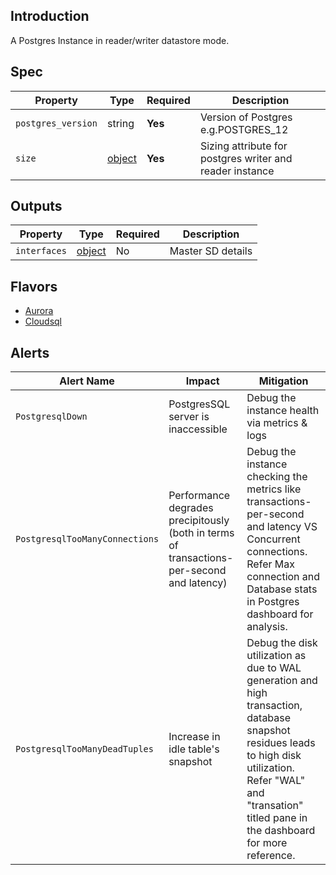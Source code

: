 ## Introduction

A Postgres Instance in reader/writer datastore mode.

## Spec

| Property           | Type                                                              | Required | Description                                              |
|--------------------|-------------------------------------------------------------------|----------|----------------------------------------------------------|
| `postgres_version` | string                                                            | **Yes**  | Version of Postgres e.g.POSTGRES_12                      |
| `size`             | [object](../../traits/reader-writer-datastore-sizing.schema.json) | **Yes**  | Sizing attribute for postgres writer and reader instance |

## Outputs

| Property            | Type                                                   | Required | Description                                                                |
|---------------------|--------------------------------------------------------|----------|----------------------------------------------------------------------------|
| `interfaces`        | [object](../../traits/datastore-interface.schema.json) | No       | Master SD details                                                          |





## Flavors

- [Aurora](aurora-postgres.md)
- [Cloudsql](cloudsql-postgres.md)

## Alerts

| Alert Name                     | Impact                                                                                    | Mitigation                                                                                                                                                                                                         |
|--------------------------------|-------------------------------------------------------------------------------------------|--------------------------------------------------------------------------------------------------------------------------------------------------------------------------------------------------------------------|
| `PostgresqlDown`               | PostgresSQL server is inaccessible                                                        | Debug the instance health via metrics & logs                                                                                                                                                                       |
| `PostgresqlTooManyConnections` | Performance degrades precipitously (both in terms of transactions-per-second and latency) | Debug the instance checking the metrics like transactions-per-second and latency VS Concurrent connections. Refer Max connection and Database stats in Postgres dashboard for analysis.                            |
| `PostgresqlTooManyDeadTuples`  | Increase in idle table's snapshot                                                         | Debug the disk utilization as due to WAL generation and high transaction, database snapshot residues leads to high disk utilization. Refer "WAL" and "transation" titled pane in the dashboard for more reference. | 
